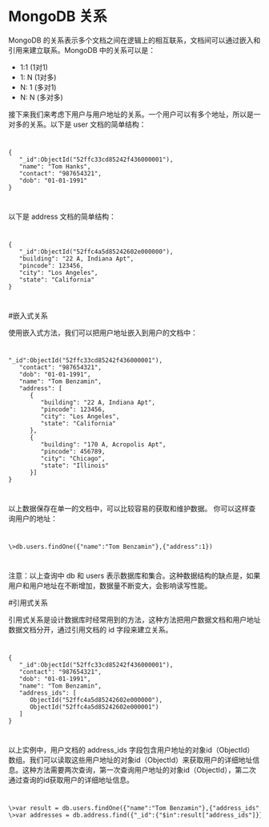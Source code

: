 # MongoDB 关系

MongoDB 的关系表示多个文档之间在逻辑上的相互联系，文档间可以通过嵌入和引用来建立联系。MongoDB 中的关系可以是：

- 1:1 (1对1)
- 1: N (1对多)
- N: 1 (多对1)
- N: N (多对多)

接下来我们来考虑下用户与用户地址的关系。一个用户可以有多个地址，所以是一对多的关系。以下是 user 文档的简单结构：

<code>
<pre>
{
   "_id":ObjectId("52ffc33cd85242f436000001"),
   "name": "Tom Hanks",
   "contact": "987654321",
   "dob": "01-01-1991"
}
</pre>
</code>

以下是 address 文档的简单结构：

<code>
<pre>
{
   "_id":ObjectId("52ffc4a5d85242602e000000"),
   "building": "22 A, Indiana Apt",
   "pincode": 123456,
   "city": "Los Angeles",
   "state": "California"
}
</pre>
</code>

#嵌入式关系

使用嵌入式方法，我们可以把用户地址嵌入到用户的文档中：

<code>
<pre>
"_id":ObjectId("52ffc33cd85242f436000001"),
   "contact": "987654321",
   "dob": "01-01-1991",
   "name": "Tom Benzamin",
   "address": [
      {
         "building": "22 A, Indiana Apt",
         "pincode": 123456,
         "city": "Los Angeles",
         "state": "California"
      },
      {
         "building": "170 A, Acropolis Apt",
         "pincode": 456789,
         "city": "Chicago",
         "state": "Illinois"
      }]
} 
</pre>
</code>

以上数据保存在单一的文档中，可以比较容易的获取和维护数据。 你可以这样查询用户的地址：

<code>
<pre>
\>db.users.findOne({"name":"Tom Benzamin"},{"address":1})
</pre>
</code>

注意：以上查询中 db 和 users 表示数据库和集合。这种数据结构的缺点是，如果用户和用户地址在不断增加，数据量不断变大，会影响读写性能。

#引用式关系

引用式关系是设计数据库时经常用到的方法，这种方法把用户数据文档和用户地址数据文档分开，通过引用文档的 id 字段来建立关系。

<code>
<pre>
{
   "_id":ObjectId("52ffc33cd85242f436000001"),
   "contact": "987654321",
   "dob": "01-01-1991",
   "name": "Tom Benzamin",
   "address_ids": [
      ObjectId("52ffc4a5d85242602e000000"),
      ObjectId("52ffc4a5d85242602e000001")
   ]
}
</pre>
</code>

以上实例中，用户文档的 address_ids 字段包含用户地址的对象id（ObjectId）数组。我们可以读取这些用户地址的对象id（ObjectId）来获取用户的详细地址信息。这种方法需要两次查询，第一次查询用户地址的对象id（ObjectId），第二次通过查询的id获取用户的详细地址信息。

<code>
<pre>
\>var result = db.users.findOne({"name":"Tom Benzamin"},{"address_ids":1})
\>var addresses = db.address.find({"_id":{"$in":result["address_ids"]}})
</pre>
</code>